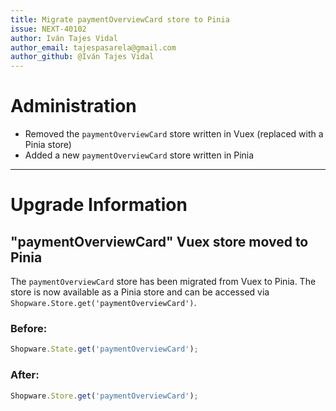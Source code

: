 ```yaml
---
title: Migrate paymentOverviewCard store to Pinia
issue: NEXT-40102
author: Iván Tajes Vidal
author_email: tajespasarela@gmail.com
author_github: @Iván Tajes Vidal
---
```

# Administration
* Removed the `paymentOverviewCard` store written in Vuex (replaced with a Pinia store)
* Added a new `paymentOverviewCard` store written in Pinia
___
# Upgrade Information
## "paymentOverviewCard" Vuex store moved to Pinia

The `paymentOverviewCard` store has been migrated from Vuex to Pinia. The store is now available as a Pinia store and can be accessed via `Shopware.Store.get('paymentOverviewCard')`.

### Before:
```js
Shopware.State.get('paymentOverviewCard');
```

### After:
```js
Shopware.Store.get('paymentOverviewCard');
```
